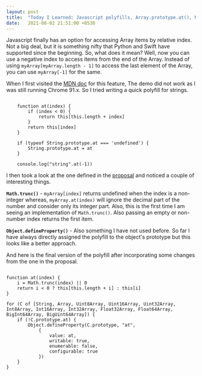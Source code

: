 ```yaml
---
layout: post
title:  "Today I Learned: Javascript polyfills, Array.prototype.at(), Math.trunc() and Object.defineProperty()"
date:   2021-08-02 21:51:00 +0530
---
```

Javascript finally has an option for accessing Array items by relative index. Not a big deal, but it is something nifty that Python and Swift have supported since the beginning. So, what does it mean? Well, now you can use a negative index to access items from the end of the Array. Instead of using `myArray[myArray.length - 1]` to access the last element of the Array, you can use `myArray[-1]` for the same. 

When I first visited the [MDN doc](https://developer.mozilla.org/en-US/docs/Web/JavaScript/Reference/Global_Objects/Array/at) for this feature, The demo did not work as I was still running Chrome 91.x. So I tried writing a quick polyfill for strings. 

````

    function at(index) {
        if (index < 0) {
            return this[this.length + index]
        }
        return this[index]
    }

    if (typeof String.prototype.at === 'undefined') {
        String.prototype.at = at
    }

    console.log("string".at(-1))

````

I then took a look at the one defined in the [proposal](https://github.com/tc39/proposal-relative-indexing-method#polyfill) and noticed a couple of interesting things. 

**`Math.trunc()`** - `myArray[index]` returns undefined when the index is a non-integer whereas, `myArray.at(index)` will ignore the decimal part of the number and consider only its integer part. Also, this is the first time I am seeing an implementation of `Math.trunc()`. Also passing an empty or non-number index returns the first item.

**`Object.defineProperty()`** - Also something I have not used before. So far I have always directly assigned the polyfill to the object's prototype but this looks like a better approach.

And here is the final version of the polyfill after incorporating some changes from the one in the proposal.

````

function at(index) {
    i = Math.trunc(index) || 0
    return i < 0 ? this[this.length + i] : this[i]
}

for (C of [String, Array, Uint8Array, Uint16Array, Uint32Array, Int8Array, Int16Array, Int32Array, Float32Array, Float64Array, BigInt64Array, BigUint64Array]) {
    if (!C.prototype.at) {
        Object.defineProperty(C.prototype, "at",
            {
                value: at,
                writable: true,
                enumerable: false,
                configurable: true
            })
    }
}

````
